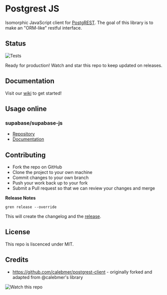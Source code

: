 # Postgrest JS

Isomorphic JavaScript client for [PostgREST](https://postgrest.org). The goal of this library is to make an "ORM-like" restful interface. 

## Status

![Tests](https://github.com/supabase/postgrest-js/workflows/Node.js%20CI/badge.svg)

Ready for production! Watch and star this repo to keep updated on releases.

## Documentation
Visit our [wiki](https://github.com/supabase/postgrest-js/wiki) to get started!

## Usage online 

### supabase/supabase-js
- [Repository](https://github.com/supabase/supabase-js)
- [Documentation](https://supabase.io/docs/about)

## Contributing

- Fork the repo on GitHub
- Clone the project to your own machine
- Commit changes to your own branch
- Push your work back up to your fork
- Submit a Pull request so that we can review your changes and merge

**Release Notes**

```
gren release --override
```

This will create the changelog and the [release](https://github.com/supabase/postgrest-js/releases).

## License

This repo is liscenced under MIT.

## Credits

- https://github.com/calebmer/postgrest-client - originally forked and adapted from @calebmer's library

![Watch this repo](https://gitcdn.xyz/repo/supabase/monorepo/master/web/static/watch-repo.gif "Watch this repo")